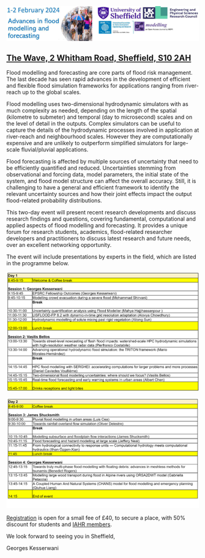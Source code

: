 
[![Image](/Figures/Logo_IAHR.png)](https://www.iahr.org/)


## [The Wave, 2 Whitham Road, Sheffield, S10 2AH](https://goo.gl/maps/NufwV3nUbFnHGAPi6)



Flood modelling and forecasting are core parts of flood risk management. The last decade has seen rapid advances in the development of efficient and flexible flood simulation frameworks for applications ranging from river-reach up to the global scales.

Flood modelling uses two-dimensional hydrodynamic simulators with as much complexity as needed, depending on the length of the spatial (kilometre to submeter) and temporal (day to microsecond) scales and on the level of detail in the outputs. Complex simulators can be useful to capture the details of the hydrodynamic processes involved in application at river-reach and neighbourhood scales. However they are computationally expensive and are unlikely to outperform simplified simulators for large-scale fluvial/pluvial applications.

Flood forecasting is affected by multiple sources of uncertainty that need to be efficiently quantified and reduced. Uncertainties stemming from observational and forcing data, model parameters, the initial state of the system, and flood model structure can affect the overall accuracy. Still, it is challenging to have a general and efficient framework to identify the relevant uncertainty sources and how their joint effects impact the output flood-related probability distributions.


This two-day event will present recent research developments and discuss research findings and questions, covering fundamental, computational and applied aspects of flood modelling and forecasting. It provides a unique forum for research students, academics, flood-related researcher developers and practitioners to discuss latest research and future needs, over an excellent networking opportunity.



The event will include presentations by experts in the field, which are listed in the programme below. 


![Image](/Figures/Day1.png)



![Image](/Figures/Day2.png) 


[Registration](https://onlineshop.shef.ac.uk/conferences-and-events/faculty-of-engineering/civil-structural-engineering/advances-in-flood-modelling-and-forecasting) is open for a small fee of £40, to secure a place, with 50% discount for students and [IAHR members](https://www.iahr.org/index/experts).



We look forward to seeing you in Sheffield,

Georges Kesserwani
